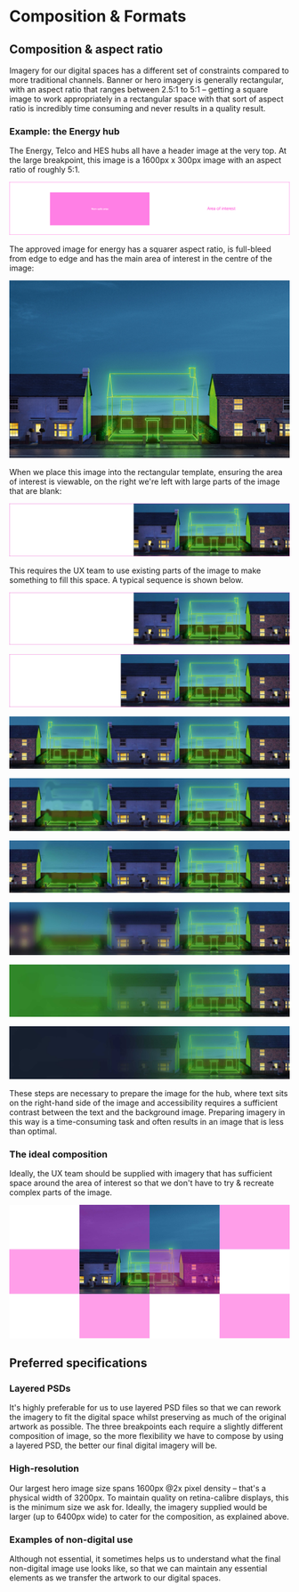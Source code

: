 # Composition & Formats

## Composition & aspect ratio

Imagery for our digital spaces has a different set of constraints compared to more traditional channels. Banner or hero imagery is generally rectangular, with an aspect ratio that ranges between 2.5:1 to 5:1 – getting a square image to work appropriately in a rectangular space with that sort of aspect ratio is incredibly time consuming and never results in a quality result.

### Example: the Energy hub

The Energy, Telco and HES hubs all have a header image at the very top. At the large breakpoint, this image is a 1600px x 300px image with an aspect ratio of roughly 5:1.

![The template for hub imagery](../../.gitbook/assets/hub-hero-large-spec.png)

The approved image for energy has a squarer aspect ratio, is full-bleed from edge to edge and has the main area of interest in the centre of the image:

![The approved image for energy](../../.gitbook/assets/energy-raw-image.jpg)

When we place this image into the rectangular template, ensuring the area of interest is viewable, on the right we're left with large parts of the image that are blank:

![](../../.gitbook/assets/raw-hub-image.jpg)

This requires the UX team to use existing parts of the image to make something to fill this space. A typical sequence is shown below.

![1\) The original image-in-template, with blank area on the left](../../.gitbook/assets/raw-hub-image.jpg)

![2\) Parts of the image are stretched...](../../.gitbook/assets/image-treatment-01.jpg)

![3\) The whole thing is copied and mirrored right-to-left...](../../.gitbook/assets/image-treatment-02.jpg)

![4\) The neon house on the left is crudely removed, to avoid showing through the text...](../../.gitbook/assets/image-treatment-03.jpg)

![5\) Sky is recreated over the removed neon house...](../../.gitbook/assets/image-treatment-04.jpg)

![6\) The right-hand side of the image is blurred...](../../.gitbook/assets/image-treatment-05.jpg)

![7\) A green gradient is placed over the right-hand side...](../../.gitbook/assets/image-treatment-06.jpg)

![8\) A final blue gradient is placed over the right-hand side](../../.gitbook/assets/image-treatment-07.jpg)

These steps are necessary to prepare the image for the hub, where text sits on the right-hand side of the image and accessibility requires a sufficient contrast between the text and the background image. Preparing imagery in this way is a time-consuming task and often results in an image that is less than optimal.

### The ideal composition

Ideally, the UX team should be supplied with imagery that has sufficient space around the area of interest so that we don't have to try & recreate complex parts of the image.

![The energy image would ideally have more of the image surrounding the area of interest](../../.gitbook/assets/ideal-image-comp.jpg)

## Preferred specifications

### Layered PSDs

It's highly preferable for us to use layered PSD files so that we can rework the imagery to fit the digital space whilst preserving as much of the original artwork as possible. The three breakpoints each require a slightly different composition of image, so the more flexibility we have to compose by using a layered PSD, the better our final digital imagery will be.

### High-resolution

Our largest hero image size spans 1600px @2x pixel density – that's a physical width of 3200px. To maintain quality on retina-calibre displays, this is the minimum size we ask for. Ideally, the imagery supplied would be larger \(up to 6400px wide\) to cater for the composition, as explained above.

### Examples of non-digital use

Although not essential, it sometimes helps us to understand what the final non-digital image use looks like, so that we can maintain any essential elements as we transfer the artwork to our digital spaces.

